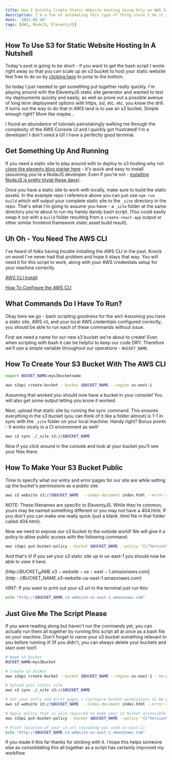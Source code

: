 ```yaml
---
title: How I Quickly Create Static Website Hosting Using Only an AWS S3 Bucket
description: I'm a fan of automating this type of thing since I do it in almost every project I ever start up. I just like the autoformatting and clean look of the code too much to go without now (probably says something about my personality).
date: '2021-02-20'
tags: [AWS, NodeJS, EleventyJS]
---
```


## How To Use S3 for Static Website Hosting In A Nutshell
Today's post is going to be short - if you want to get the bash script I wrote right away so that you can scale up an s3 bucket to host your static website feel free to do so by  [clicking here](#just-give-me-the-script-please)  to jump to the bottom.

So today I just needed to get something put together really quickly.  I'm playing around with the EleventyJS static site generator and wanted to test my deployments quickly and easily, as well as prove out a possible avenue of long term deployment options with https, ssl, etc. etc. you know the drill.  It turns out the way to do that in AWS land is to use an s3 bucket.  Simple enough right? More like maybe...

I found an abundance of tutorials painstakingly walking me through the complexity of the AWS Console UI and I quickly got frustrated! I'm a developer! I don't need a UI! I have a perfectly good terminal.

## Get Something Up And Running

If you need a static site to play around with to deploy to s3 hosting why not  [clone the eleventy blog starter here](https://github.com/11ty/eleventy-base-blog)  - it's quick and easy to install (assuming you're a NodeJS developer.  Even if you're not -  [installing NodeJS is pretty trivial these days](https://nodejs.org/en/download/)).

Once you have a static site to work with locally, make sure to build the static assets.  In the example repo I reference above you can just use `npm run build` which will output your complete static site to the `_site` directory in the repo.  That's what I'm going to assume you have - a `_site` folder at the same directory you're about to run my handy dandy bash script.  (You could easily swap it out with a `build` folder resulting from a `create-react-app` output or other similar frontend framework static asset build result).

## Uh Oh - You Need The AWS CLI

I've heard of folks having trouble installing the AWS CLI in the past.  Knock on wood I've never had that problem and hope it stays that way.  You will need it for this script to work, along with your AWS credentials setup for your machine correctly.

 [AWS CLI Install](https://docs.aws.amazon.com/cli/latest/userguide/cli-chap-install.html)

 [How To Configure the AWS CLI](https://docs.aws.amazon.com/cli/latest/userguide/cli-configure-quickstart.html)

## What Commands Do I Have To Run?

Okay here we go - bash scripting goodness for the win!  Assuming you have a static site, AWS cli, and your local AWS credentials configured correctly, you should be able to run each of these commands without issue.

First we need a name for our new s3 bucket we're about to create! Even when scripting with bash it can be helpful to keep our code DRY.  Therefore we'll use a simple variable throughout our operations - `BUCKET_NAME`.

## How To Create Your S3 Bucket With The AWS CLI
```bash
export BUCKET_NAME=mys3bucketname

aws s3api create-bucket --bucket $BUCKET_NAME --region us-east-1
```
Assuming that worked you should now have a bucket in your console!  You will also get some output letting you know it worked.

Next, upload that static site by running the sync command.  This ensures everything in the s3 bucket (you can think of it like a folder almost) is 1-1 in sync with the `_site` folder on your local machine. Handy right? Bonus points - it works nicely in a CI environment as well!
```bash
aws s3 sync ./_site s3://$BUCKET_NAME
```
Now if you click around in the console and look at your bucket you'll see your files there.

## How To Make Your S3 Bucket Public
Time to specify what our entry and error pages for our site are while setting up the bucket's permissions as a public site.
```bash
aws s3 website s3://$BUCKET_NAME  --index-document index.html --error-document 404.html
```
NOTE: These filenames are specific to EleventyJS.  While they're common, yours may be named something different or you may not have a 404.html.  If you don't you can make one really quick (just a blank .html file in that folder called 404.html).

Now we need to expose our s3 bucket to the outside world!  We will give it a policy to allow public access with the following command:
```bash
aws s3api put-bucket-policy --bucket $BUCKET_NAME --policy "{\"Version\":\"2012-10-17\",\"Statement\":[{\"Sid\":\"PublicReadGetObject\",\"Effect\":\"Allow\",\"Principal\":\"*\",\"Action\":\"s3:GetObject\",\"Resource\":\"arn:aws:s3:::$BUCKET_NAME/*\"}]}"
```

And that's it! If you set your s3 static site up in us-east-1 you should now be able to view it here:

 [http://$BUCKET_NAME.s3-website-us-east-1.amazonaws.com](http://$BUCKET_NAME.s3-website-us-east-1.amazonaws.com)

HINT: If you want to print out your s3 url in the terminal just run this:
```bash
echo "http://$BUCKET_NAME.s3-website-us-east-1.amazonaws.com"
```

## Just Give Me The Script Please

If you were reading along but haven't run the commands yet, you can actually run them all together by running this script all at once as a bash file on your machine.  Don't forget to name your s3 bucket something relevant to you before running it! (If you didn't, you can always delete your buckets and start over too!)

```bash
# Name s3 bucket
BUCKET_NAME=mys3bucket

# Create s3 bucket
aws s3api create-bucket --bucket $BUCKET_NAME --region us-east-1 --no-paginate

# Upload your static site
aws s3 sync ./_site s3://$BUCKET_NAME

# Set your entry and error pages + configure bucket permissions to be public
aws s3 website s3://$BUCKET_NAME  --index-document index.html --error-document 404.html

# Apply policy that is also required to make your s3 bucket accessible over the internet
aws s3api put-bucket-policy --bucket $BUCKET_NAME --policy "{\"Version\":\"2012-10-17\",\"Statement\":[{\"Sid\":\"PublicReadGetObject\",\"Effect\":\"Allow\",\"Principal\":\"*\",\"Action\":\"s3:GetObject\",\"Resource\":\"arn:aws:s3:::$BUCKET_NAME/*\"}]}"

# Print location of your s3 url (assuming you used us-east-1)
echo "http://$BUCKET_NAME.s3-website-us-east-1.amazonaws.com"
```

If you made it this far thanks for sticking with it. I hope this helps someone else as consolidating this all together as a script has certainly improved my workflow.

